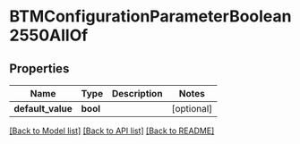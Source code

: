 # BTMConfigurationParameterBoolean2550AllOf

## Properties
Name | Type | Description | Notes
------------ | ------------- | ------------- | -------------
**default_value** | **bool** |  | [optional] 

[[Back to Model list]](../README.md#documentation-for-models) [[Back to API list]](../README.md#documentation-for-api-endpoints) [[Back to README]](../README.md)


